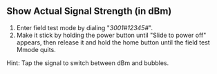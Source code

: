 ## Show Actual Signal Strength (in dBm)

1. Enter field test mode by dialing "*3001#12345#*".
2. Make it stick by holding the power button until "Slide to power off" appears, then release it and hold the home button until the field test Mmode quits.

Hint: Tap the signal to switch between dBm and bubbles.
